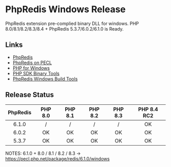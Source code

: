 # PhpRedis Windows Release

PhpRedis extension pre-complied binary DLL for windows. PHP 8.0/8.1/8.2/8.3/8.4 + PhpRedis 5.3.7/6.0.2/6.1.0 is Ready. 

## Links

* [PhpRedis](https://github.com/phpredis/phpredis)
* [PhpRedis on PECL](https://pecl.php.net/package/redis)
* [PHP for Windows](https://windows.php.net)
* [PHP SDK Binary Tools](https://github.com/php/php-sdk-binary-tools)
* [PhpRedis Windows Build Tools](https://github.com/dk-sirk/phpredis-windows-build-tools)

## Release Status

| PhpRedis | PHP 8.0 | PHP 8.1 | PHP 8.2 | PHP 8.3 | PHP 8.4 RC2 |
| :-: | :-: | :-: | :-: | :-: | :-: |
| 6.1.0 | / | / | / | / | OK |
| 6.0.2 | OK | OK | OK | OK | OK |
| 5.3.7 | OK | OK | OK | OK | OK |

NOTES: 6.1.0 + 8.0 / 8.1 / 8.2 / 8.3  -> <https://pecl.php.net/package/redis/6.1.0/windows>